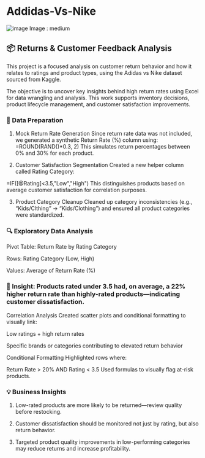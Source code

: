 # Addidas-Vs-Nike
![image](https://github.com/user-attachments/assets/016c7aa2-aac6-4efe-b585-8f95039a8da8)
Image : medium
## 📦 Returns & Customer Feedback Analysis
This project is a focused analysis on customer return behavior and how it relates to ratings and product types, using the Adidas vs Nike dataset sourced from Kaggle.

The objective is to uncover key insights behind high return rates using Excel for data wrangling and analysis. This work supports inventory decisions, product lifecycle management, and customer satisfaction improvements.

### 🧹 Data Preparation
1. Mock Return Rate Generation Since return rate data was not included, we generated a synthetic Return Rate (%) column using:
=ROUND(RAND()*0.3, 2)
This simulates return percentages between 0% and 30% for each product.

2. Customer Satisfaction Segmentation Created a new helper column called Rating Category:

=IF([@Rating]<3.5,"Low","High")
This distinguishes products based on average customer satisfaction for correlation purposes.

3. Product Category Cleanup Cleaned up category inconsistencies (e.g., “Kids/Clthing” → “Kids/Clothing”) and ensured all product categories were standardized.

### 🔍 Exploratory Data Analysis
Pivot Table: Return Rate by Rating Category

Rows: Rating Category (Low, High)

Values: Average of Return Rate (%)

### 🎯 Insight: Products rated under 3.5 had, on average, a 22% higher return rate than highly-rated products—indicating customer dissatisfaction.

Correlation Analysis Created scatter plots and conditional formatting to visually link:

Low ratings + high return rates

Specific brands or categories contributing to elevated return behavior

Conditional Formatting Highlighted rows where:

Return Rate > 20% AND Rating < 3.5
Used formulas to visually flag at-risk products.

### 💡 Business Insights
1. Low-rated products are more likely to be returned—review quality before restocking.

2. Customer dissatisfaction should be monitored not just by rating, but also return behavior.

3. Targeted product quality improvements in low-performing categories may reduce returns and increase profitability.

